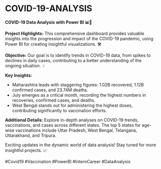 # COVID-19-ANALYSIS
**COVID-19 Data Analysis with Power BI 📊🦠**

**Project Highlights:**
This comprehensive dashboard provides valuable insights into the progression and impact of the COVID-19 pandemic, using Power BI for creating insightful visualizations. 🛠️

**Objective:**
Our goal is to identify trends in COVID-19 data, from spikes to declines in daily cases, contributing to a better understanding of the ongoing situation. 💡

**Key Insights:**
- Maharashtra leads with staggering figures: 1.02B recovered, 1.12B confirmed cases, and 23.74M deaths.
- July emerges as a critical month, recording the highest numbers in recoveries, confirmed cases, and deaths.
- West Bengal stands out for administering the highest doses, contributing significantly to vaccination efforts.

**Additional Details:**
Explore in-depth analyses on COVID-19 trends, vaccinations, and cases across different states. The top 5 states for age-wise vaccinations include Uttar Pradesh, West Bengal, Telangana, Uttarakhand, and Tripura.

Exciting updates in the dynamic world of data analysis! Stay tuned for more insightful projects. 📈

#Covid19 #Vaccination #PowerBI #InternCareer #DataAnalysis

